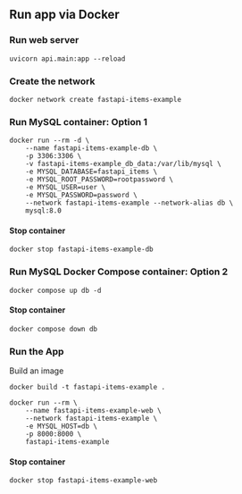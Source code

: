 
## Run app via Docker
### Run web server
```shell
uvicorn api.main:app --reload
```

### Create the network
```
docker network create fastapi-items-example
```


### Run MySQL container: Option 1
```shell
docker run --rm -d \
    --name fastapi-items-example-db \
    -p 3306:3306 \
    -v fastapi-items-example_db_data:/var/lib/mysql \
    -e MYSQL_DATABASE=fastapi_items \
    -e MYSQL_ROOT_PASSWORD=rootpassword \
    -e MYSQL_USER=user \
    -e MYSQL_PASSWORD=password \
    --network fastapi-items-example --network-alias db \
    mysql:8.0 
```

#### Stop container
```shell
docker stop fastapi-items-example-db
```

### Run MySQL Docker Compose container: Option 2
```shell
docker compose up db -d
```

#### Stop container
```shell
docker compose down db
```

### Run the App
Build an image
```shell
docker build -t fastapi-items-example .
```

```shell
docker run --rm \
    --name fastapi-items-example-web \
    --network fastapi-items-example \
    -e MYSQL_HOST=db \
    -p 8000:8000 \
    fastapi-items-example
```

#### Stop container
```shell
docker stop fastapi-items-example-web
```